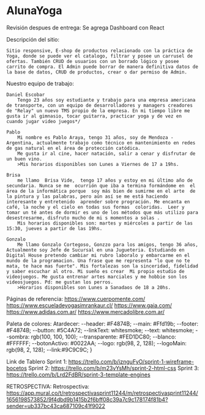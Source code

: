 # AlunaYoga
Revisión despues de entrega:
    Se agrega Dashboard con React

Descripción del sitio:
    
    Sitio responsive, E-shop de productos relacionado con la práctica de Yoga, donde se puede ver el catalogo, filtrar y posee un carrusel de ofertas. También CRUD de usuarios con un borrado lógico y posee carrito de compra. El Admin puede borrar de manera definitiva datos de la base de datos, CRUD de productos, crear o dar permiso de Admin.

Nuestro equipo de trabajo:
    
    Daniel Escobar
        Tengo 23 años soy estudiante y trabajo para una empresa americana de transporte, con un equipo de desarrolladores y managers creadores de "Relay" un nuevo TMS propio de la empresa. En mi tiempo libre me gusta ir al gimnasio, tocar guitarra, practicar yoga y de vez en cuando jugar video juegos*/
    
    Pablo
        Mi nombre es Pablo Araya, tengo 31 años, soy de Mendoza - Argentina, actualmente trabajo como técnico en mantenimiento en redes de gas natural en el área de protección catódica.
        Me gusta ir al cine, hacer natación, salir a cenar y disfrutar de un buen vino.
        >Mis horarios disponibles son Lunes a Viernes de 17 a 19hs.
    
    Brisa
        me llamo  Brisa Vide,  tengo 17 años y estoy en mi último año de secundaria. Nunca se me  ocurrión que iba a termina formándome en  el área de la informática porque  soy más bien de sumirme en el arte  de la pintura y las palabras, pero aún así se me está haciendo interesante y entretenido  aprender sobre progración. Me encanta en café, la noche y el cielo en todas sus formas  coloridas.  Leer y tomar un té antes de dormir es uno de los métodos que más utilizo para desestresarme, disfruto mucho de mi s momentos a solas .
        Mis horarios disponibles son: martes y miércoles a partir de las 15:30, jueves a partir de las 19hs.
    
    Gonzalo 
        Me llamo Gonzalo Cortegoso, Gonzzo para los amigos, tengo 36 años, Actualmente soy Jefe de Sucursal en una Jugueteria. Estudiando en Digital House pretendo cambiar mi rubro laboralo y embarcarme en el mundo de la programacion. Una frase que me representa "lo que no te mata, te hace mas fuerte". Mis fortalezas son la sinceridad, fidelidad y saber escuchar al otro. Mi sueño es crear  Mi propio estudio de videojuegos. Me gusta entrenar artes marciales y me hobbie son los videosjuegos. Pd: me gustan los perros.
        >Horarios disponibles son Lunes a Sanadaos de 18 a 20hs.

Páginas de referencia:
https://www.cuerpomente.com/
https://www.escueladeyogasimrankaur.cl/
https://www.gaia.com/
https://www.adidas.com.ar/
https://www.mercadolibre.com.ar/

Paleta de colores:
    Atardecer:
        --header: #F4874B;
        --main: #Ffd19b;
        --footer: #F4874B;
        --button: #5C4A72;
        --linkText: whitesmoke; 
        --text: whitesmoke;
        --sombra: rgb(100, 100, 100);
        --transparente: #FED1DC80;
        --blanco: #FFFFFF;
        --botonActivo: #0022AA;
        --logo: rgb(98, 2, 128);
        --logoMain: rgb(98, 2, 128);
        --link:#9C9C9C;
}

Link de Tablero
    Sprint 1: https://trello.com/b/iznguFyO/sprint-1-wireframe-bocetos
    Sprint 2: https://trello.com/b/m23vYsMh/sprint-2-html-css
    Sprint 3: https://trello.com/b/Lrd2FdBR/sprint-3-template-engines

RETROSPECTIVA:
    Retrospectiva:
         https://app.mural.co/t/retrospectivasprint11244/m/retrospectivasprint11244/1656198573852/9f4dbd9b1415b2f6bff08c39a7c9c178174f81b4?sender=ub337bc43ca687109c41f9022
